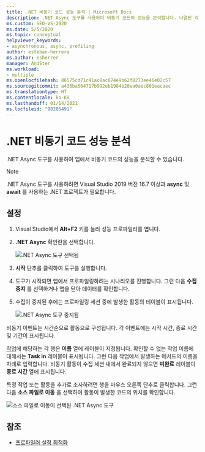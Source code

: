 ```yaml
---
title: .NET 비동기 코드 성능 분석 | Microsoft Docs
description: .NET Async 도구를 사용하여 비동기 코드의 성능을 분석합니다. 나열된 각 작업에 해당하는 타이밍이 있습니다. 코드를 보려면 소스 파일로 이동을 사용합니다.
ms.custom: SEO-VS-2020
ms.date: 5/5/2020
ms.topic: conceptual
helpviewer_keywords:
- asynchronous, async, profiling
author: esteban-herrera
ms.author: esherrer
manager: AndSter
ms.workload:
- multiple
ms.openlocfilehash: 86575cd71c41ac8ac874e9b62f8273ee46e02c57
ms.sourcegitcommit: a436ba564717b992eb1984b28ea0aec801eacaec
ms.translationtype: HT
ms.contentlocale: ko-KR
ms.lasthandoff: 01/14/2021
ms.locfileid: "98205491"
---
```

# <a name="analyze-performance-of-net-asynchronous-code"></a>.NET 비동기 코드 성능 분석

.NET Async 도구를 사용하여 앱에서 비동기 코드의 성능을 분석할 수 있습니다.

> [!NOTE]
> .NET Async 도구를 사용하려면 Visual Studio 2019 버전 16.7 이상과 **async** 및 **await** 를 사용하는 .NET 프로젝트가 필요합니다.

## <a name="setup"></a>설정

1. Visual Studio에서 **Alt+F2** 키를 눌러 성능 프로파일러를 엽니다.

1. **.NET Async** 확인란을 선택합니다.

   ![.NET Async 도구 선택됨](../profiling/media/async-tool-selected.png ".NET Async 도구 선택됨")

1. **시작** 단추를 클릭하여 도구를 실행합니다.

1. 도구가 시작되면 앱에서 프로파일링하려는 시나리오를 진행합니다. 그런 다음 **수집 중지** 를 선택하거나 앱을 닫아 데이터를 확인합니다.

1. 수집이 중지된 후에는 프로파일링 세션 중에 발생한 활동의 테이블이 표시됩니다.

   ![.NET Async 도구 중지됨](../profiling/media/async-tool-opened.png ".NET Async 도구 중지됨")

비동기 이벤트는 시간순으로 활동으로 구성됩니다. 각 이벤트에는 시작 시간, 종료 시간 및 기간이 표시됩니다.

[작업](/dotnet/api/system.threading.tasks)에 해당하는 각 행은 **이름** 열에 레이블이 지정됩니다. 확인할 수 없는 작업 이름에 대해서는 **Task in** 레이블이 표시됩니다. 그런 다음 작업에서 발생하는 메서드의 이름을 차례로 입력합니다. 비동기 활동이 수집 세션 내에서 완료되지 않으면 **미완료** 레이블이 **종료 시간** 열에 표시됩니다.

특정 작업 또는 활동을 추가로 조사하려면 행을 마우스 오른쪽 단추로 클릭합니다. 그런 다음 **소스 파일로 이동** 을 선택하여 활동이 발생한 코드의 위치를 확인합니다.

![소스 파일로 이동이 선택된 .NET Async 도구](../profiling/media/async-tool-gotosource.png "소스 파일로 이동이 선택된 .NET Async 도구")

## <a name="see-also"></a>참조

- [프로파일러 설정 최적화](../profiling/optimize-profiler-settings.md)
